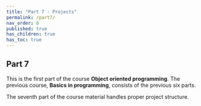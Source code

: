 ```yaml
---
title: "Part 7 - Projects"
permalink: /part7/
nav_order: 8
published: true
has_children: true
has_toc: true
---
```


## Part 7

This is the first part of the course **Object oriented programming**. The previous course, **Basics in programming**, consists of the previous six parts.

The seventh part of the course material handles proper project structure.